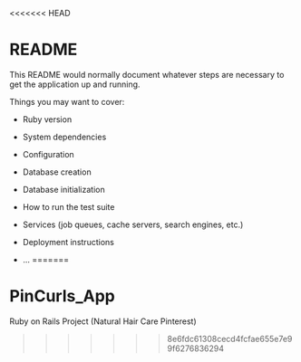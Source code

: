 <<<<<<< HEAD
# README

This README would normally document whatever steps are necessary to get the
application up and running.

Things you may want to cover:

* Ruby version

* System dependencies

* Configuration

* Database creation

* Database initialization

* How to run the test suite

* Services (job queues, cache servers, search engines, etc.)

* Deployment instructions

* ...
=======
# PinCurls_App
Ruby on Rails Project (Natural Hair Care Pinterest)
>>>>>>> 8e6fdc61308cecd4fcfae655e7e99f6276836294

